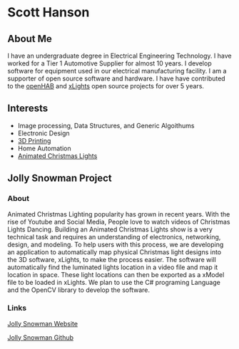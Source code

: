 # Scott Hanson

## About Me

I have an undergraduate degree in Electrical Engineering Technology. I have worked for a Tier 1 Automotive Supplier for almost 10 years. 
I develop software for equipment used in our electrical manufacturing facility. I am a supporter of open source software and hardware. 
I have have contributed to the [openHAB](https://www.openhab.org/) and [xLights](http://xlights.org/) open source projects for over 5 years.

## Interests

- Image processing, Data Structures, and Generic Algoithums
- Electronic Design
- [3D Printing](https://www.thingiverse.com/scooter_seh/designs)
- Home Automation
- [Animated Christmas Lights](http://scottnation.com/)

## Jolly Snowman Project

### About
Animated Christmas Lighting popularity has grown in recent years. With the rise of Youtube and Social Media, People love to watch videos of Christmas Lights Dancing. Building an Animated Christmas Lights show is a very technical task and requires an understanding of electronics, networking, design, and modeling. To help users with this process, we are developing an application to automatically map physical Christmas light designs into the 3D software, xLights, to make the process easier. The software will automatically find the luminated lights location in a video file and map it location in space. These light locations can then be exported as a xModel file to be loaded in xLights. We plan to use the C# programing Language and the OpenCV library to develop the software.  

### Links
[Jolly Snowman Website](https://computergeek1507.github.io/GVSU-CIS641-Jolly-Snowman)

[Jolly Snowman Github](https://github.com/computergeek1507/GVSU-CIS641-Jolly-Snowman)
